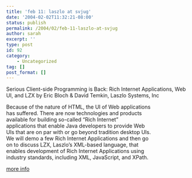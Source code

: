 ```yaml
---
title: 'feb 11: laszlo at svjug'
date: '2004-02-02T11:32:21-08:00'
status: publish
permalink: /2004/02/feb-11-laszlo-at-svjug
author: sarah
excerpt: ''
type: post
id: 92
category:
    - Uncategorized
tag: []
post_format: []
---
```

Serious Client-side Programming is Back: Rich Internet Applications, Web UI, and LZX by Eric Bloch &amp; David Temkin, Laszlo Systems, Inc

Because of the nature of HTML, the UI of Web applications  
has suffered. There are now technologies and products  
available for building so-called “Rich Internet”  
applications that enable Java developers to provide Web  
UIs that are on par with or go beyond tradition desktop UIs.  
We will demo a few Rich Internet Applications and then go  
on to discuss LZX, Laszlo’s XML-based language, that  
enables development of Rich Internet Applications using  
industry standards, including XML, JavaScript, and XPath.

[more info](http://groups.yahoo.com/group/svjug-announce/message/137)